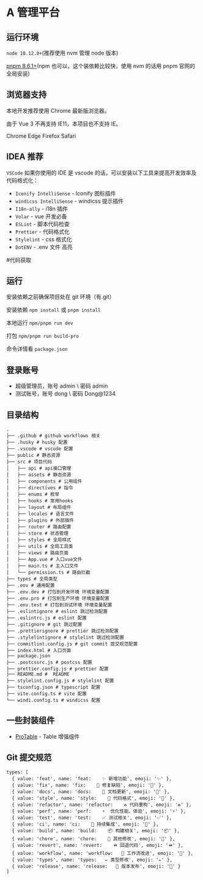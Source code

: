 # A 管理平台

## 运行环境

`node 18.12.0+`(推荐使用 nvm 管理 node 版本)

[pnpm 8.6.1+](https://pnpm.io/zh/installation)(npm 也可以，这个装依赖比较快，使用 nvm 的话用 pnpm 官网的全局安装)

## 浏览器支持

本地开发推荐使用 Chrome 最新版浏览器。

由于 Vue 3 不再支持 IE11，本项目也不支持 IE。

Chrome Edge Firefox Safari

## IDEA 推荐

`VSCode` 如果你使用的 IDE 是 vscode 的话，可以安装以下工具来提高开发效率及代码格式化：

- `Iconify IntelliSense` - Iconify 图标插件
- `windicss IntelliSense` - windicss 提示插件
- `I18n-ally` - i18n 插件
- `Volar` - vue 开发必备
- `ESLint` - 脚本代码检查
- `Prettier` - 代码格式化
- `Stylelint` - css 格式化
- `DotENV` - .env 文件 高亮

#代码获取

## 运行

安装依赖之前确保项目处在 git 环境（有.git）

安装依赖 `npm install` 或 `pnpm install`

本地运行 `npm/pnpm run dev`

打包 `npm/pnpm run build-pro`

命令详情看 `package.json`

## 登录账号

- 超级管理员，账号 admin \ 密码 admin
- 测试账号，账号 dong \ 密码 Dong@1234

## 目录结构

```
.
├── .github # github workflows 相关
├── .husky # husky 配置
├── .vscode # vscode 配置
├── public # 静态资源
├── src # 项目代码
│   ├── api # api接口管理
│   ├── assets # 静态资源
│   ├── components # 公用组件
│   ├── directives # 指令
│   ├── enums # 枚举
│   ├── hooks # 常用hooks
│   ├── layout # 布局组件
│   ├── locales # 语言文件
│   ├── plugins # 外部插件
│   ├── router # 路由配置
│   ├── store # 状态管理
│   ├── styles # 全局样式
│   ├── utils # 全局工具类
│   ├── views # 路由页面
│   ├── App.vue # 入口vue文件
│   ├── main.ts # 主入口文件
│   └── permission.ts # 路由拦截
├── types # 全局类型
├── .env # 通用配置
├── .env.dev # 打包到开发环境 环境变量配置
├── .env.pro # 打包到生产环境 环境变量配置
├── .env.test # 打包到测试环境 环境变量配置
├── .eslintignore # eslint 跳过检测配置
├── .eslintrc.js # eslint 配置
├── .gitignore # git 跳过配置
├── .prettierignore # prettier 跳过检测配置
├── .stylelintignore # stylelint 跳过检测配置
├── commitlint.config.js # git commit 提交规范配置
├── index.html # 入口页面
├── package.json
├── .postcssrc.js # postcss 配置
├── prettier.config.js # prettier 配置
├── README.md #  README
├── stylelint.config.js # stylelint 配置
├── tsconfig.json # typescript 配置
├── vite.config.ts # vite 配置
└── windi.config.ts # windicss 配置
```

## 一些封装组件

- [ProTable](https://juejin.cn/post/7166068828202336263/#heading-14) - Table 增强组件

## Git 提交规范

    types: [
      { value: 'feat', name: 'feat:    ✨ 新增功能', emoji: '✨' },
      { value: 'fix', name: 'fix:    🐛 修复缺陷', emoji: '🐛' },
      { value: 'docs', name: 'docs:    📝 文档更新', emoji: '📝' },
      { value: 'style', name: 'style:    🎨 代码格式', emoji: '🎨' },
      { value: 'refactor', name: 'refactor:    ♻️ 代码重构', emoji: '♻️' },
      { value: 'perf', name: 'perf:    ⚡️  优化性能、体验', emoji: '⚡️' },
      { value: 'test', name: 'test:    ✅ 测试相关', emoji: '✅' },
      { value: 'ci', name: 'ci:    🎡 持续集成', emoji: '🎡' },
      { value: 'build', name: 'build:    📦️ 构建相关', emoji: '📦️' },
      { value: 'chore', name: 'chore:    🔨 其他修改', emoji: '🔨' },
      { value: 'revert', name: 'revert:    ⏪️ 回退代码', emoji: '⏪️' },
      { value: 'workflow', name: 'workflow:   🔧 工作流改进', emoji: '🔧' },
      { value: 'types', name: 'types:   ✏️ 类型修改', emoji: '✏️' },
      { value: 'release', name: 'release:   🔖 版本发布', emoji: '🔖' }
    ]
